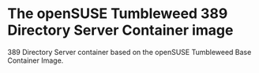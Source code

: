 # The openSUSE Tumbleweed 389 Directory Server Container image

389 Directory Server container based on the openSUSE Tumbleweed Base Container Image.
